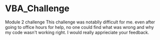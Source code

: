 # VBA_Challenge
Module 2 challenge
This challenge was notablly difficult for me. even after going to office hours for help, no one could find what was wrong and why my code wasn't working right. I would really apprieciate your feedback.